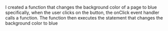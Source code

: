 I created a function that changes the background color of a page to blue specifically, when the user clicks on the button, the onClick event handler calls a function. The function then executes the statement that changes the background color to blue
